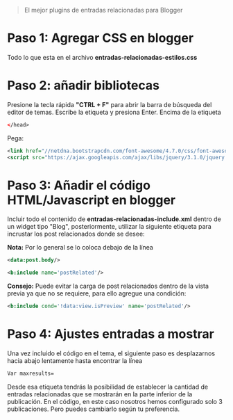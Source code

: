 > El mejor plugins de entradas relacionadas para Blogger

# Paso 1: Agregar CSS en blogger 
Todo lo que esta en el archivo **entradas-relacionadas-estilos.css**<br>

# Paso 2: añadir bibliotecas
Presione la tecla rápida **"CTRL + F"** para abrir la barra de búsqueda del editor de temas. Escribe la etiqueta </head> y presiona Enter. Encima de la etiqueta
```xml
</head>
```
Pega:
```xml
<link href="//netdna.bootstrapcdn.com/font-awesome/4.7.0/css/font-awesome.css" rel="stylesheet"/> 
<script src="https://ajax.googleapis.com/ajax/libs/jquery/3.1.0/jquery.min.js"></script>
```
# Paso 3: Añadir el código HTML/Javascript en blogger
 Incluir todo el contenido de **entradas-relacionadas-include.xml** dentro de un widget tipo "Blog", posteriormente, utilizar la siguiente etiqueta para incrustar los post relacionados donde se desee:

 **Nota:** Por lo general se lo coloca debajo de la línea 
 ```xml
 <data:post.body/>
```
```xml
<b:include name='postRelated'/>
```

**Consejo:** Puede evitar la carga de post relacionados dentro de la vista previa ya que no se requiere, para ello agregue una condición:

```xml
<b:include cond='!data:view.isPreview' name='postRelated'/>
```


# Paso 4: Ajustes entradas a mostrar

Una vez incluido el código en el tema, el siguiente paso es desplazarnos hacia abajo lentamente hasta encontrar la línea 
```xml
Var maxresults=
```
Desde esa etiqueta tendrás la posibilidad de establecer la cantidad de entradas relacionadas que se mostrarán en la parte inferior de la publicación. En el código, en este caso nosotros hemos configurado solo 3 publicaciones. Pero puedes cambiarlo según tu preferencia.
